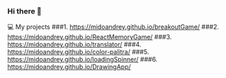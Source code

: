 ### Hi there 👋
💻 My projects
###1. https://midoandrey.github.io/breakoutGame/
###2. https://midoandrey.github.io/ReactMemoryGame/
###3. https://midoandrey.github.io/translator/
###4. https://midoandrey.github.io/color-palitra/
###5. https://midoandrey.github.io/loadingSpinner/
###6. https://midoandrey.github.io/DrawingApp/
<!--
**midoAndrey/midoAndrey** is a ✨ _special_ ✨ repository because its `README.md` (this file) appears on your GitHub profile.

Here are some ideas to get you started:

- 🔭 I’m currently working on ...
- 🌱 I’m currently learning ...
- 👯 I’m looking to collaborate on ...
- 🤔 I’m looking for help with ...
- 💬 Ask me about ...
- 📫 How to reach me: ...
- 😄 Pronouns: ...
- ⚡ Fun fact: ...
-->
